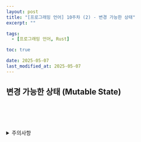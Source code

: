 ```yaml
---
layout: post
title: "[프로그래밍 언어] 10주차 (2) - 변경 가능한 상태"
excerpt: ""

tags:
  - [프로그래밍 언어, Rust]

toc: true

date: 2025-05-07
last_modified_at: 2025-05-07
---
```

## 변경 가능한 상태 (Mutable State)

<br>
<br>
<br>
<br>
<details>
<summary>주의사항</summary>
<div markdown="1">

이 포스팅은 강원대학교 임현승 교수님의 프로그래밍 언어 수업을 들으며 내용을 정리 한 것입니다.  
수업 내용에 대한 저작권은 교수님께 있으니,  
다른 곳으로의 무분별한 내용 복사를 자제해 주세요.

</div>
</details>